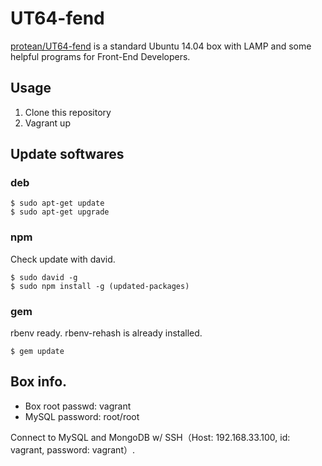 # UT64-fend

[protean/UT64-fend](https://vagrantcloud.com/protean/boxes/UT64-fend) is a standard Ubuntu 14.04 box with LAMP and some helpful programs for Front-End Developers.

## Usage

1. Clone this repository
2. Vagrant up

## Update softwares

### deb

```
$ sudo apt-get update
$ sudo apt-get upgrade
```

### npm

Check update with david.

```
$ sudo david -g
$ sudo npm install -g (updated-packages)
```

### gem

rbenv ready. rbenv-rehash is already installed.

```
$ gem update
```

## Box info.

* Box root passwd: vagrant
* MySQL password: root/root

Connect to MySQL and MongoDB w/ SSH（Host: 192.168.33.100, id: vagrant, password: vagrant）.
